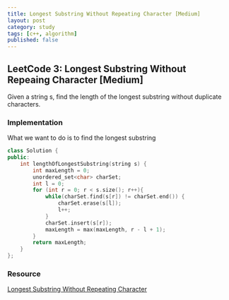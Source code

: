 ```yaml
---
title: Longest Substring Without Repeating Character [Medium]
layout: post
category: study
tags: [c++, algorithm]
published: false
---
```


## LeetCode 3: Longest Substring Without Repeaing Character [Medium]
Given a string s, find the length of the longest substring without duplicate characters.

### Implementation
What we want to do is to find the longest substring 

```cpp
class Solution {
public:
    int lengthOfLongestSubstring(string s) {
        int maxLength = 0;
        unordered_set<char> charSet;
        int l = 0;
        for (int r = 0; r < s.size(); r++){
            while(charSet.find(s[r]) != charSet.end()) {
                charSet.erase(s[l]);
                l++;
            }
            charSet.insert(s[r]);
            maxLength = max(maxLength, r - l + 1);
        }
        return maxLength;
    }
};
```

### Resource 
[Longest Substring Without Repeating Character](https://leetcode.com/problems/longest-substring-without-repeating-characters/description/)